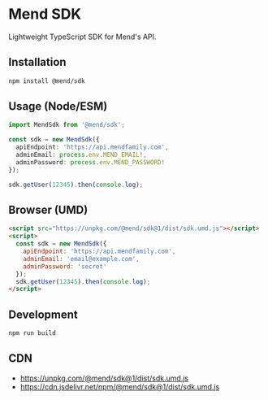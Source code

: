 # Mend SDK

Lightweight TypeScript SDK for Mend's API.

## Installation

```bash
npm install @mend/sdk
```

## Usage (Node/ESM)

```ts
import MendSdk from '@mend/sdk';

const sdk = new MendSdk({
  apiEndpoint: 'https://api.mendfamily.com',
  adminEmail: process.env.MEND_EMAIL!,
  adminPassword: process.env.MEND_PASSWORD!
});

sdk.getUser(12345).then(console.log);
```

## Browser (UMD)

```html
<script src="https://unpkg.com/@mend/sdk@1/dist/sdk.umd.js"></script>
<script>
  const sdk = new MendSdk({
    apiEndpoint: 'https://api.mendfamily.com',
    adminEmail: 'email@example.com',
    adminPassword: 'secret'
  });
  sdk.getUser(12345).then(console.log);
</script>
```

## Development

```bash
npm run build
```

## CDN

- https://unpkg.com/@mend/sdk@1/dist/sdk.umd.js
- https://cdn.jsdelivr.net/npm/@mend/sdk@1/dist/sdk.umd.js
